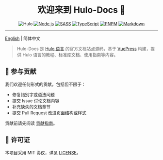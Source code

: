 <h1 align="center">欢迎来到 Hulo-Docs 👋</h1>

<center>

![Hulo](https://img.shields.io/badge/Hulo-%238866E9.svg?logoColor=white&style=for-the-badge) [![Node.js](https://img.shields.io/badge/NodeJS-%3E=8-%236DA55F.svg?logo=node.js&logoColor=white&style=for-the-badge)](https://nodejs.org/) [![SASS](https://img.shields.io/badge/SASS-%5E1.85.0-hotpink.svg?logo=SASS&logoColor=white&style=for-the-badge)](https://sass-lang.com/) [![TypeScript](https://img.shields.io/badge/TypeScript-%23007ACC.svg?logo=typescript&logoColor=white&style=for-the-badge)](https://www.typescriptlang.org/) [![PNPM](https://img.shields.io/badge/PNPM-%234A4A4A.svg?logo=pnpm&logoColor=%2523F69220&style=for-the-badge)](https://pnpm.io/) [![Markdown](https://img.shields.io/badge/Markdown-%23000000.svg?logo=markdown&logoColor=white&style=for-the-badge)](https://www.markdownguide.org/)

</center>

---

[English](README.md) | 简体中文

> Hulo-Docs 是 [Hulo 语言](https://github.com/hulo-lang/hulo) 的官方文档站点源码，基于 [VuePress](https://vuepress.vuejs.org/) 构建，提供 Hulo 语言的教程、标准库文档、使用指南等内容。


## 🤝 参与贡献

我们欢迎任何形式的贡献，包括但不限于：

- 修复错别字或语法问题
- 提交 Issue 讨论文档内容
- 补充缺失的文档章节
- 提交 Pull Request 改进页面结构或样式

贡献前请先阅读 [贡献指南](CONTRIBUTING.md)。

## 📝 许可证

本项目采用 MIT 协议，详见 [LICENSE](LICENSE)。
